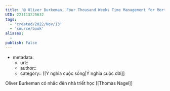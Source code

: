```yaml
---
title: '@ Oliver Burkeman, Four Thousand Weeks Time Management for Mortals'
UID: 221113225632
tags:
  - 'created/2022/Nov/13'
  - 'source/book'
aliases:
  - 
publish: False
---
```

- metadata:
	- url::
	- author::
	- category:: [[Ý nghĩa cuộc sống|Ý nghĩa cuộc đời]]

Oliver Burkeman có nhắc đên nhà triết học [[Thomas Nagel]]
